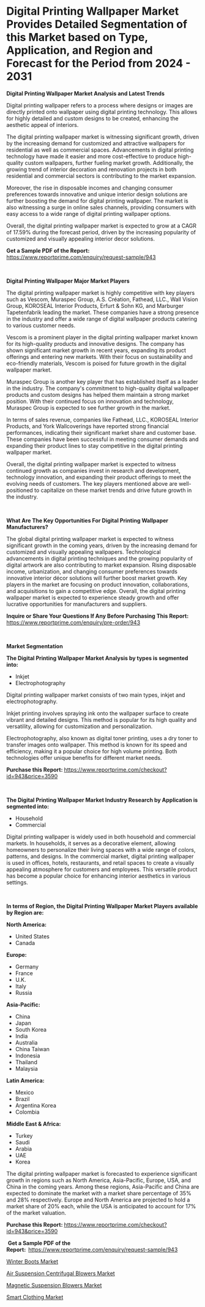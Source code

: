 <p><h1>Digital Printing Wallpaper Market Provides Detailed Segmentation of this Market based on Type, Application, and Region and Forecast for the Period from 2024 - 2031</h1></p><p><strong>Digital Printing Wallpaper Market Analysis and Latest Trends</strong></p>
<p><p>Digital printing wallpaper refers to a process where designs or images are directly printed onto wallpaper using digital printing technology. This allows for highly detailed and custom designs to be created, enhancing the aesthetic appeal of interiors.</p><p>The digital printing wallpaper market is witnessing significant growth, driven by the increasing demand for customized and attractive wallpapers for residential as well as commercial spaces. Advancements in digital printing technology have made it easier and more cost-effective to produce high-quality custom wallpapers, further fueling market growth. Additionally, the growing trend of interior decoration and renovation projects in both residential and commercial sectors is contributing to the market expansion.</p><p>Moreover, the rise in disposable incomes and changing consumer preferences towards innovative and unique interior design solutions are further boosting the demand for digital printing wallpaper. The market is also witnessing a surge in online sales channels, providing consumers with easy access to a wide range of digital printing wallpaper options.</p><p>Overall, the digital printing wallpaper market is expected to grow at a CAGR of 17.59% during the forecast period, driven by the increasing popularity of customized and visually appealing interior decor solutions.</p></p>
<p><strong>Get a Sample PDF of the Report:&nbsp;</strong> <a href="https://www.reportprime.com/enquiry/request-sample/943">https://www.reportprime.com/enquiry/request-sample/943</a></p>
<p>&nbsp;</p>
<p><strong>Digital Printing Wallpaper Major Market Players</strong></p>
<p><p>The digital printing wallpaper market is highly competitive with key players such as Vescom, Muraspec Group, A.S. Création, Fathead, LLC., Wall Vision Group, KOROSEAL Interior Products, Erfurt & Sohn KG, and Marburger Tapetenfabrik leading the market. These companies have a strong presence in the industry and offer a wide range of digital wallpaper products catering to various customer needs.</p><p>Vescom is a prominent player in the digital printing wallpaper market known for its high-quality products and innovative designs. The company has shown significant market growth in recent years, expanding its product offerings and entering new markets. With their focus on sustainability and eco-friendly materials, Vescom is poised for future growth in the digital wallpaper market.</p><p>Muraspec Group is another key player that has established itself as a leader in the industry. The company's commitment to high-quality digital wallpaper products and custom designs has helped them maintain a strong market position. With their continued focus on innovation and technology, Muraspec Group is expected to see further growth in the market.</p><p>In terms of sales revenue, companies like Fathead, LLC., KOROSEAL Interior Products, and York Wallcoverings have reported strong financial performances, indicating their significant market share and customer base. These companies have been successful in meeting consumer demands and expanding their product lines to stay competitive in the digital printing wallpaper market.</p><p>Overall, the digital printing wallpaper market is expected to witness continued growth as companies invest in research and development, technology innovation, and expanding their product offerings to meet the evolving needs of customers. The key players mentioned above are well-positioned to capitalize on these market trends and drive future growth in the industry.</p></p>
<p>&nbsp;</p>
<p><strong>What Are The Key Opportunities For Digital Printing Wallpaper Manufacturers?</strong></p>
<p><p>The global digital printing wallpaper market is expected to witness significant growth in the coming years, driven by the increasing demand for customized and visually appealing wallpapers. Technological advancements in digital printing techniques and the growing popularity of digital artwork are also contributing to market expansion. Rising disposable income, urbanization, and changing consumer preferences towards innovative interior décor solutions will further boost market growth. Key players in the market are focusing on product innovation, collaborations, and acquisitions to gain a competitive edge. Overall, the digital printing wallpaper market is expected to experience steady growth and offer lucrative opportunities for manufacturers and suppliers.</p></p>
<p><strong>Inquire or Share Your Questions If Any Before Purchasing This Report:</strong> <a href="https://www.reportprime.com/enquiry/pre-order/943">https://www.reportprime.com/enquiry/pre-order/943</a></p>
<p>&nbsp;</p>
<p><strong>Market Segmentation</strong></p>
<p><strong>The Digital Printing Wallpaper Market Analysis by types is segmented into:</strong></p>
<p><ul><li>Inkjet</li><li>Electrophotography</li></ul></p>
<p><p>Digital printing wallpaper market consists of two main types, inkjet and electrophotography. </p><p>Inkjet printing involves spraying ink onto the wallpaper surface to create vibrant and detailed designs. This method is popular for its high quality and versatility, allowing for customization and personalization.</p><p>Electrophotography, also known as digital toner printing, uses a dry toner to transfer images onto wallpaper. This method is known for its speed and efficiency, making it a popular choice for high volume printing. Both technologies offer unique benefits for different market needs.</p></p>
<p><strong>Purchase this Report:&nbsp;</strong><a href="https://www.reportprime.com/checkout?id=943&price=3590">https://www.reportprime.com/checkout?id=943&price=3590</a></p>
<p>&nbsp;</p>
<p><strong>The Digital Printing Wallpaper Market Industry Research by Application is segmented into:</strong></p>
<p><ul><li>Household</li><li>Commercial</li></ul></p>
<p><p>Digital printing wallpaper is widely used in both household and commercial markets. In households, it serves as a decorative element, allowing homeowners to personalize their living spaces with a wide range of colors, patterns, and designs. In the commercial market, digital printing wallpaper is used in offices, hotels, restaurants, and retail spaces to create a visually appealing atmosphere for customers and employees. This versatile product has become a popular choice for enhancing interior aesthetics in various settings.</p></p>
<p>&nbsp;</p>
<p><strong>In terms of Region, the Digital Printing Wallpaper Market Players available by Region are:</strong></p>
<p>
    <p> <strong> North America: </strong>
        <ul>
            <li>United States</li>
            <li>Canada</li>
        </ul>
        </p> 
    <p> <strong> Europe: </strong>
        <ul>
            <li>Germany</li>
            <li>France</li>
            <li>U.K.</li>
            <li>Italy</li>
            <li>Russia</li>
        </ul>
        </p> 
    <p> <strong> Asia-Pacific: </strong>
        <ul>
            <li>China</li>
            <li>Japan</li>
            <li>South Korea</li>
            <li>India</li>
            <li>Australia</li>
            <li>China Taiwan</li>
            <li>Indonesia</li>
            <li>Thailand</li>
            <li>Malaysia</li>
        </ul>
        </p> 
    <p> <strong> Latin America: </strong>
        <ul>
            <li>Mexico</li>
            <li>Brazil</li>
            <li>Argentina Korea</li>
            <li>Colombia</li>
        </ul>
        </p> 
    <p> <strong> Middle East & Africa: </strong>
        <ul>
            <li>Turkey</li>
            <li>Saudi</li>
            <li>Arabia</li>
            <li>UAE</li>
            <li>Korea</li>
        </ul>
    </p>
    </p>
<p><p>The digital printing wallpaper market is forecasted to experience significant growth in regions such as North America, Asia-Pacific, Europe, USA, and China in the coming years. Among these regions, Asia-Pacific and China are expected to dominate the market with a market share percentage of 35% and 28% respectively. Europe and North America are projected to hold a market share of 20% each, while the USA is anticipated to account for 17% of the market valuation.</p></p>
<p><strong>Purchase this Report: </strong><a href="https://www.reportprime.com/checkout?id=943&price=3590">https://www.reportprime.com/checkout?id=943&price=3590</a></p>
<p>&nbsp;<strong>Get a Sample PDF of the Report:&nbsp;&nbsp;</strong><a href="https://www.reportprime.com/enquiry/request-sample/943">https://www.reportprime.com/enquiry/request-sample/943</a></p>
<p><strong></strong></p>
<p><p><a href="https://github.com/juancolorado15/Market-Research-Report-List-1/blob/main/winter-boots-market.md">Winter Boots Market</a></p><p><a href="https://issuu.com/reportprime-2/docs/air-suspension-centrifugal-blowers-market-size-203">Air Suspension Centrifugal Blowers Market</a></p><p><a href="https://issuu.com/reportprime-2/docs/magnetic-suspension-blowers-market-size-2030.pptx">Magnetic Suspension Blowers Market</a></p><p><a href="https://github.com/dx0328/Market-Research-Report-List-1/blob/main/smart-clothing-market.md">Smart Clothing Market</a></p></p>